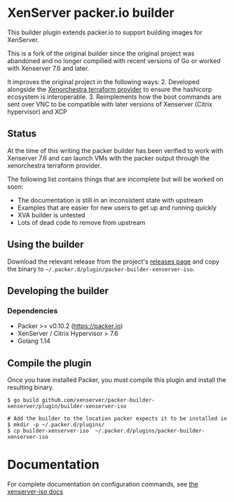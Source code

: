 # XenServer packer.io builder

This builder plugin extends packer.io to support building images for XenServer. 

This is a fork of the original builder since the original project was abandoned and no longer compilied with recent versions of Go or worked with Xenserver 7.6 and later.

It improves the original project in the following ways:
2. Developed alongside the [Xenorchestra terraform provider](https://github.com/ddelnano/terraform-provider-xenorchestra) to ensure the hashicorp ecosystem is interoperable.
3. Reimplements how the boot commands are sent over VNC to be compatible with later versions of Xenserver (Citrix hypervisor) and XCP

## Status

At the time of this writing the packer builder has been verified to work with Xenserver 7.6 and can launch VMs with the packer output through the xenorchestra terraform provider.

The following list contains things that are incomplete but will be worked on soon:
- The documentation is still in an inconsistent state with upstream
- Examples that are easier for new users to get up and running quickly
- XVA builder is untested
- Lots of dead code to remove from upstream

## Using the builder

Download the relevant release from the project's [releases page](https://github.com/ddelnano/packer-builder-xenserver/releases) and copy the binary to `~/.packer.d/plugin/packer-builder-xenserver-iso`.

## Developing the builder

### Dependencies
* Packer >= v0.10.2 (https://packer.io)
* XenServer / Citrix Hypervisor > 7.6
* Golang 1.14

## Compile the plugin

Once you have installed Packer, you must compile this plugin and install the
resulting binary.

```shell
$ go build github.com/xenserver/packer-builder-xenserver/plugin/builder-xenserver-iso

# Add the builder to the location packer expects it to be installed in
$ mkdir -p ~/.packer.d/plugins/
$ cp builder-xenserver-iso  ~/.packer.d/plugins/packer-builder-xenserver-iso
```

# Documentation

For complete documentation on configuration commands, see [the
xenserver-iso docs](docs/builders/xenserver-iso.html.markdown)
